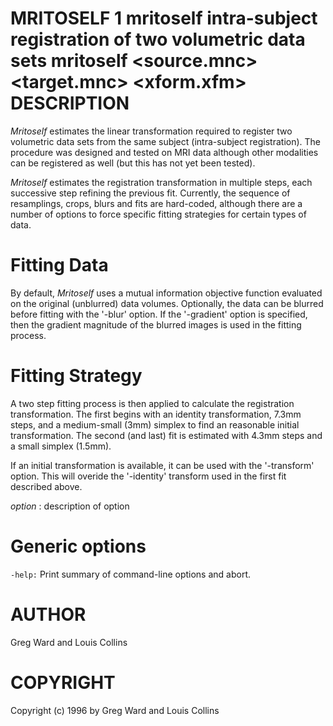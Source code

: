 ---
---
MRITOSELF
1
mritoself
intra-subject registration of two volumetric data sets
mritoself
<options>
<source.mnc>
<target.mnc>
<xform.xfm>
DESCRIPTION
===========

*Mritoself* estimates the linear transformation required to register two volumetric data sets from the same subject (intra-subject registration). The procedure was designed and tested on MRI data although other modalities can be registered as well (but this has not yet been tested).

*Mritoself* estimates the registration transformation in multiple steps, each successive step refining the previous fit. Currently, the sequence of resamplings, crops, blurs and fits are hard-coded, although there are a number of options to force specific fitting strategies for certain types of data.

Fitting Data
============

By default, *Mritoself* uses a mutual information objective function evaluated on the original (unblurred) data volumes. Optionally, the data can be blurred before fitting with the '-blur' option. If the '-gradient' option is specified, then the gradient magnitude of the blurred images is used in the fitting process.

Fitting Strategy
================

A two step fitting process is then applied to calculate the registration transformation. The first begins with an identity transformation, 7.3mm steps, and a medium-small (3mm) simplex to find an reasonable initial transformation. The second (and last) fit is estimated with 4.3mm steps and a small simplex (1.5mm).

If an initial transformation is available, it can be used with the '-transform' option. This will overide the '-identity' transform used in the first fit described above.

*option* <val>: description of option

Generic options
===============

`-help:` Print summary of command-line options and abort.

AUTHOR
======

Greg Ward and Louis Collins

COPYRIGHT
=========

Copyright (c) 1996 by Greg Ward and Louis Collins
